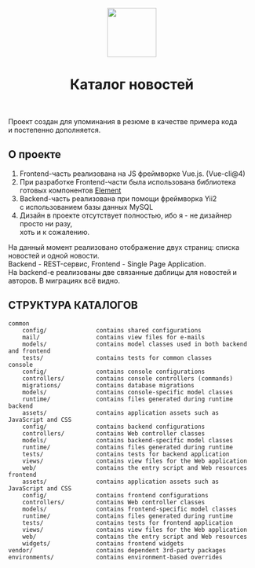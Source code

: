 <p align="center">
    <a href="https://github.com/yiisoft" target="_blank">
        <img src="https://avatars0.githubusercontent.com/u/993323" height="100px">
    </a>
    <h1 align="center">Каталог новостей</h1>
    <br>
</p>
<p>
Проект создан для упоминания в резюме в качестве примера кода<br/>
и постепенно дополняется.
</p>
<h2>О проекте</h2>
<ol>
<li>Frontend-часть реализована на JS фреймворке Vue.js. (Vue-cli@4)</li>
<li>При разработке Frontend-части была использована библиотека
готовых компонентов 
<a href="https://element.eleme.io/#/en-US/component/quickstart">Element</a> 
</li>
<li>Backend-часть реализована при помощи фреймворка Yii2<br>
с использованием базы данных MySQL</li>
<li>Дизайн в проекте отсутствует полностью, ибо я - не дизайнер просто ни разу,<br/>
хоть и к сожалению.</li>
</ol>

<p>
На данный момент реализовано отображение двух страниц: списка новостей
и одной новости.<br/>
Backend - REST-сервис, Frontend - Single Page Application.<br/>
На backend-е реализованы две связанные даблицы для новостей и авторов.
В миграциях всё видно.
</p>


СТРУКТУРА КАТАЛОГОВ
-------------------

```
common
    config/              contains shared configurations
    mail/                contains view files for e-mails
    models/              contains model classes used in both backend and frontend
    tests/               contains tests for common classes    
console
    config/              contains console configurations
    controllers/         contains console controllers (commands)
    migrations/          contains database migrations
    models/              contains console-specific model classes
    runtime/             contains files generated during runtime
backend
    assets/              contains application assets such as JavaScript and CSS
    config/              contains backend configurations
    controllers/         contains Web controller classes
    models/              contains backend-specific model classes
    runtime/             contains files generated during runtime
    tests/               contains tests for backend application    
    views/               contains view files for the Web application
    web/                 contains the entry script and Web resources
frontend
    assets/              contains application assets such as JavaScript and CSS
    config/              contains frontend configurations
    controllers/         contains Web controller classes
    models/              contains frontend-specific model classes
    runtime/             contains files generated during runtime
    tests/               contains tests for frontend application
    views/               contains view files for the Web application
    web/                 contains the entry script and Web resources
    widgets/             contains frontend widgets
vendor/                  contains dependent 3rd-party packages
environments/            contains environment-based overrides
```
